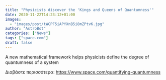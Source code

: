 ```yaml
---
title: "Physicists discover the 'Kings and Queens of Quantumness'"
date: 2020-11-22T14:23:12+01:00
images:
  - "images/post/tWCPF5iAPYXnB5i8mZPtvK.jpg"
author: "AstroBot"
categories: ["News"]
tags: ["space.com"]
draft: false
---
```


A new mathematical framework helps physicists define the degree of quantumness of a system 

Διαβάστε περισσότερα: https://www.space.com/quantifying-quantumness
